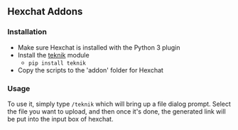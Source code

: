 ## Hexchat Addons

### Installation

* Make sure Hexchat is installed with the Python 3 plugin
* Install the [teknik](https://git.teknik.io/Teknikode/Teknik-Python) module
  * `pip install teknik`
* Copy the scripts to the 'addon' folder for Hexchat


### Usage

To use it, simply type `/teknik` which will bring up a file dialog prompt.  Select the file you want to upload, and then once it's done, the generated link will be put into the input box of hexchat.
